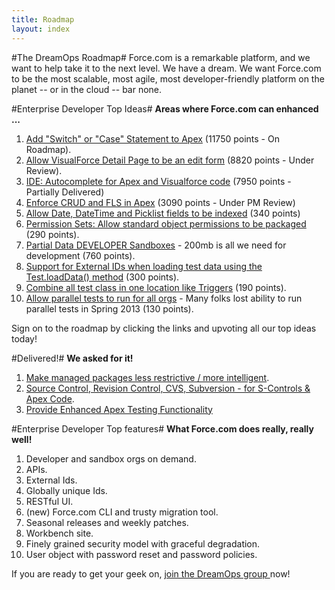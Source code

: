 ```yaml
---
title: Roadmap
layout: index
---
```

#The DreamOps Roadmap#
Force.com is a remarkable platform, and we want to help take it to the next level. We have a dream. We want Force.com to be the most scalable, most agile, most developer-friendly platform on the planet -- or in the cloud -- bar none. 

#Enterprise Developer Top Ideas#
**Areas where Force.com can enhanced ...**

1. [Add "Switch" or "Case" Statement to Apex](https://success.salesforce.com/ideaView?id=08730000000BrSIAA0) (11750 points - On Roadmap).
1. [Allow VisualForce Detail Page to be an edit form](https://success.salesforce.com/ideaView?id=08730000000BrQtAAK) (8820 points - Under Review).
1. [IDE: Autocomplete for Apex and Visualforce code](https://success.salesforce.com/ideaView?id=08730000000BrptAAC) (7950 points - Partially Delivered)
1. [Enforce CRUD and FLS in Apex](https://success.salesforce.com/ideaView?id=08730000000Lj8GAAS) (3090 points - Under PM Review)
1. [Allow Date, DateTime and Picklist fields to be indexed](https://success.salesforce.com/ideaView?id=08730000000Dg5DAAS) (340 points)
1. [Permission Sets: Allow standard object permissions to be packaged](https://success.salesforce.com/ideaView?id=08730000000kmm6AAA) (290 points).
1. [Partial Data DEVELOPER Sandboxes](https://success.salesforce.com/ideaView?id=08730000000kxdLAAQ) - 200mb is all we need for development (760 points).
1. [Support for External IDs when loading test data using the Test.loadData() method](https://success.salesforce.com/ideaView?id=08730000000kxHhAAI) (300 points).
1. [Combine all test class in one location like Triggers](https://success.salesforce.com/ideaView?id=08730000000knclAAA) (190 points).
1. [Allow parallel tests to run for all orgs](https://success.salesforce.com/ideaView?id=08730000000kyWEAAY) - Many folks lost ability to run parallel tests in Spring 2013 (130 points).

Sign on to the roadmap by clicking the links and upvoting all our top ideas today!

#Delivered!#
**We asked for it!**
1. [Make managed packages less restrictive / more intelligent](https://success.salesforce.com/ideaView?id=08730000000Brq2AAC).
2. [Source Control, Revision Control, CVS, Subversion - for S-Controls & Apex Code](https://success.salesforce.com/ideaView?id=08730000000BrBKAA0).
3. [Provide Enhanced Apex Testing Functionality](https://success.salesforce.com/ideaView?id=08730000000BrPiAAK)

#Enterprise Developer Top features#
**What Force.com does really, really well!**

1. Developer and sandbox orgs on demand.
1. APIs.
1. External Ids.
1. Globally unique Ids.
1. RESTful UI.
1. (new) Force.com CLI and trusty migration tool.
1. Seasonal releases and weekly patches.
1. Workbench site.
1. Finely grained security model with graceful degradation.
1. User object with password reset and password policies.

If you are ready to get your geek on, [join the DreamOps group ](https://success.salesforce.com/_ui/core/chatter/groups/GroupProfilePage?g=0F9300000001qd8) now!
